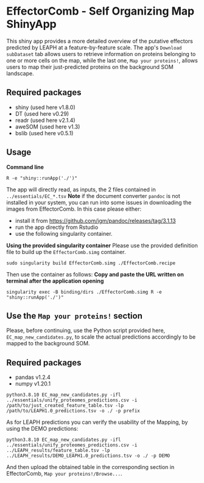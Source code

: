 # EffectorComb - Self Organizing Map ShinyApp
This shiny app provides a more detailed overview of the putative effectors predicted by LEAPH at a feature-by-feature scale.
The app's ```Download subDataset``` tab allows users to retrieve information on proteins belonging to one or more cells on the map, while the last one, ```Map your proteins!```, allows users to map their just-predicted proteins on the background SOM landscape.

## Required packages
- shiny (used here v1.8.0)
- DT (used here v0.29)
- readr (used here v2.1.4)
- aweSOM (used here v1.3)
- bslib (used here v0.5.1)
  
## Usage
**Command line** 
```
R -e "shiny::runApp('./')"
```
The app will directly read, as inputs, the 2 files contained in ```../essentials/EC_*.tsv``` 
**Note** if the document converter ```pandoc``` is not installed in your system, you can run into some issues in downloading the images from EffectorComb. In this case please either:
- install it from https://github.com/jgm/pandoc/releases/tag/3.1.13
- run the app directly from Rstudio
- use the following singularity container. 

**Using the provided singularity container**
Please use the provided definition file to build up the ```EffectorComb.simg``` container.
```
sudo singularity build EffectorComb.simg ./EffectorComb.recipe
```
Then use the container as follows:
**Copy and paste the URL written on terminal after the application opening**
```
singularity exec -B binding/dirs ./EffectorComb.simg R -e "shiny::runApp('./')"
```

## Use the ```Map your proteins!``` section
Please, before continuing, use the Python script provided here, ```EC_map_new_candidates.py```, to scale the actual predictions accordingly to be mapped to the background SOM.

## Required packages
- pandas v1.2.4
- numpy v1.20.1
  
```
python3.8.10 EC_map_new_candidates.py -ifl ../essentials/unify_proteomes_predictions.csv -i /path/to/just_created_feature_table.tsv -lp /path/to/LEAPH1.0_predictions.tsv -o ./ -p prefix
```
As for LEAPH predictions you can verify the usability of the Mapping, by using the DEMO predictions:
```
python3.8.10 EC_map_new_candidates.py -ifl ../essentials/unify_proteomes_predictions.csv -i ../LEAPH_results/feature_table.tsv -lp ../LEAPH_results/DEMO_LEAPH1.0_predictions.tsv -o ./ -p DEMO
```
And then upload the obtained table in the corresponding section in EffectorComb, ```Map your proteins!/Browse...```. 
